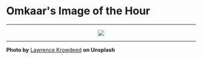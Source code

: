 # Omkaar's Image of the Hour

---

<div align="center">

<a href="https://unsplash.com/photos/a-skateboarder-does-a-big-air-trick-over-a-bowl-u0alw4egy0g">
  <img src="https://images.unsplash.com/photo-1751273558776-33fa9957a80a?crop=entropy&cs=tinysrgb&fit=max&fm=jpg&ixid=M3w3NjA2Nzh8MHwxfHJhbmRvbXx8fHx8fHx8fDE3NTI5NTE2MDB8&ixlib=rb-4.1.0&q=80&w=1080" style="max-width:100%; height:auto;">
</a>



</div>

---

**Photo by** [Lawrence Krowdeed](https://unsplash.com/@krowdeed) **on Unsplash**
